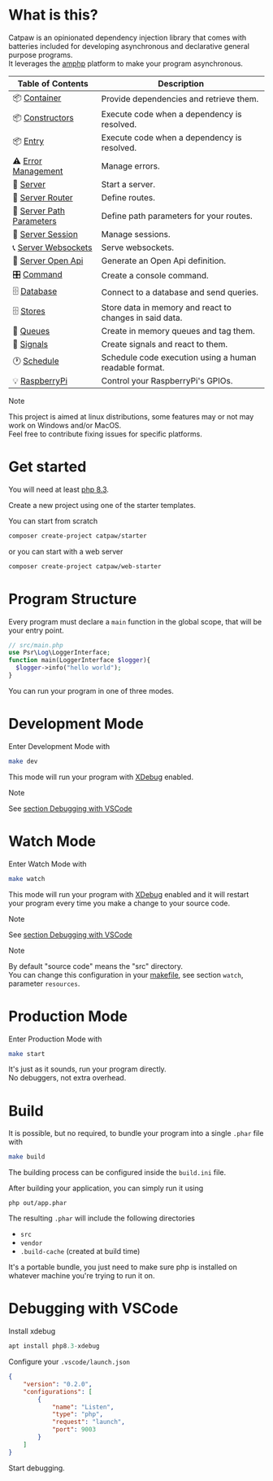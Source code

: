# What is this?

Catpaw is an opinionated dependency injection library that comes with batteries included for developing asynchronous and declarative general purpose programs.\
It leverages the [amphp](https://github.com/amphp/amp) platform to make your program asynchronous.


| Table of Contents                                                 | Description |
|-------------------------------------------------------------------|-------------|
| 📦 [Container](./docs/Container.md)                               | Provide dependencies and retrieve them. |
| 📦 [Constructors](./docs/Constructors.md)                                       | Execute code when a dependency is resolved. |
| 📦 [Entry](./docs/Entry.md)                                       | Execute code when a dependency is resolved. |
| ⚠️ [Error Management](./docs/Error%20Management.md)               | Manage errors. |
| 🌠 [Server](./docs/Server.md)                                     | Start a server. |
| 🚆 [Server Router](./docs/Server%20Router.md)                     | Define routes. |
| 📃 [Server Path Parameters](./docs/Server%20Path%20Parameters.md) | Define path parameters for your routes. |
| 🎫 [Server Session](./docs/Server%20Session.md)                   | Manage sessions. |
| 📞 [Server Websockets](./docs/Server%20Websockets.md)             | Serve websockets. |
| 💠 [Server Open Api](./docs/Server%20Open%20Api.md)               | Generate an Open Api definition. |
| 🎛️ [Command](./docs/Command.md)                                   | Create a console command. |
| 🗄️ [Database](./docs/Database.md)                                 | Connect to a database and send queries. |
| 🗄️ [Stores](./docs/Stores.md)                                     | Store data in memory and react to changes in said data. |
| 🚥 [Queues](./docs/Queues.md)                                     | Create in memory queues and tag them. |
| 🚥 [Signals](./docs/Signals.md)                                   | Create signals and react to them. |
| 🕐 [Schedule](./docs/Schedule.md)                                 | Schedule code execution using a human readable format. |
| 💡 [RaspberryPi](./docs/RaspberryPi.md)                           | Control your RaspberryPi's GPIOs. |


> [!NOTE]
> This project is aimed at linux distributions, some features may or not may work on Windows and/or MacOS.\
> Feel free to contribute fixing issues for specific platforms.

# Get started

You will need at least [php 8.3](https://www.php.net/downloads.php).

Create a new project using one of the starter templates.

You can start from scratch
```bash
composer create-project catpaw/starter
```

or you can start with a web server
```bash
composer create-project catpaw/web-starter
```

# Program Structure

Every program must declare a `main` function in the global scope, that will be your entry point.

```php
// src/main.php
use Psr\Log\LoggerInterface;
function main(LoggerInterface $logger){
  $logger->info("hello world");
}
```

You can run your program in one of three modes.

# Development Mode

Enter Development Mode with

```bash
make dev
```

This mode will run your program with [XDebug](https://xdebug.org) enabled.

> [!NOTE]
> See [section Debugging with VSCode](#debugging-with-vscode)


# Watch Mode

Enter Watch Mode with

```bash
make watch
```

This mode will run your program with [XDebug](https://xdebug.org) enabled and 
it will restart your program every time you make a change to your source code.

> [!NOTE]
> See [section Debugging with VSCode](#debugging-with-vscode)

> [!NOTE]
> By default "source code" means the "src" directory.\
> You can change this configuration in your [makefile](./makefile), see section `watch`, parameter `resources`.

# Production Mode

Enter Production Mode with

```bash
make start
```

It's just as it sounds, run your program directly.\
No debuggers, not extra overhead.

# Build

It is possible, but no required, to bundle your program into a single `.phar` file with

```bash
make build
```

The building process can be configured inside the `build.ini` file.

After building your application, you can simply run it using
```
php out/app.phar
```
The resulting `.phar` will include the following directories

- `src`
- `vendor`
- `.build-cache` (created at build time)

It's a portable bundle, you just need to make
sure php is installed on whatever machine you're trying to run it on.

# Debugging with VSCode

Install xdebug
  ```php
  apt install php8.3-xdebug
  ```

Configure your `.vscode/launch.json`
  ```json
  {
      "version": "0.2.0",
      "configurations": [
          {
              "name": "Listen",
              "type": "php",
              "request": "launch",
              "port": 9003
          }
      ]
  }
  ```

Start debugging.
